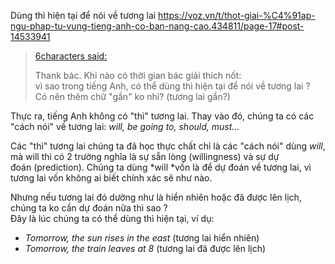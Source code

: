 Dùng thì hiện tại để nói về tương lai
https://voz.vn/t/thot-giai-%C4%91ap-ngu-phap-tu-vung-tieng-anh-co-ban-nang-cao.434811/page-17#post-14533941

> [6characters said:](https://voz.vn/goto/post?id=14526687)
>
> Thank bác. Khi nào có thời gian bác giải thích nốt:\
> vì sao trong tiếng Anh, có thể dùng thì hiện tại để nói về tương lai ?\
> Có nên thêm chữ "gần" ko nhỉ? (tương lai gần?)

Thực ra, tiếng Anh không có "thì" tương lai. Thay vào đó, chúng ta có các "cách nói" về tương lai: *will, be going to, should, must...*

Các "thì" tương lai chúng ta đã học thực chất chỉ là các "cách nói" dùng *will*, mà will thì có 2 trường nghĩa là sự sẵn lòng (willingness) và sự dự đoán (prediction). Chúng ta dùng *will *vốn là để dự đoán về tương lai, vì tương lai vốn không ai biết chính xác sẽ như nào.

Nhưng nếu tương lai đó dường như là hiển nhiên hoặc đã được lên lịch, chúng ta ko cần dự đoán nữa thì sao ?\
Đây là lúc chúng ta có thể dùng thì hiện tại, ví dụ:

-   *Tomorrow, the sun rises in the east* (tương lai hiển nhiên)
-   *Tomorrow, the train leaves at 8* (tương lai đã được lên lịch)